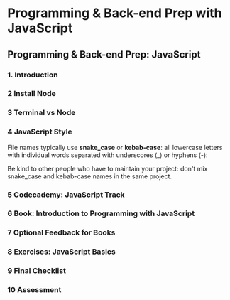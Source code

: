 # Programming & Back-end Prep with JavaScript

## Programming & Back-end Prep: JavaScript

### 1.	Introduction


### 2	Install Node

### 3	Terminal vs Node

### 4	JavaScript Style

File names typically use **snake_case** or **kebab-case**: all lowercase letters with individual words separated with underscores (_) or hyphens (-):

Be kind to other people who have to maintain your project: don't mix snake_case and kebab-case names in the same project.

### 5	Codecademy: JavaScript Track

### 6	Book: Introduction to Programming with JavaScript

### 7	Optional Feedback for Books

### 8	Exercises: JavaScript Basics

### 9	Final Checklist

### 10 Assessment

